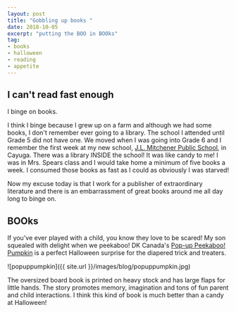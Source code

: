 ```yaml
---
layout: post
title: "Gobbling up books "
date: 2018-10-05   
excerpt: "putting the BOO in BOOks"
tag:
- books
- halloween
- reading
- appetite
---
```


## I can't read fast enough

I binge on books.

I think I binge because I grew up on a farm and although we had some books, I don't remember ever going to a library. The school I attended until Grade 5 did not have one. We moved when I was going into Grade 6 and I remember the first week at my new school, [J.L. Mitchener Public School](https://jlmitchenerblog.wordpress.com/about/), in Cayuga. There was a library INSIDE the school! It was like candy to me! I was in Mrs. Spears class and I would take home a minimum of five books a week. I consumed those books as fast as I could as obviously I was starved!

Now my excuse today is that I work for a publisher of extraordinary literature and there is an embarrassment of great books around me all day long to binge on.

## BOOks

If you've ever played with a child, you know they love to be scared! My son squealed with delight when we peekaboo! DK Canada's [Pop-up Peekaboo! Pumpkin](https://www.penguinrandomhouse.ca/books/538791/pop-up-peekaboo-pumpkin-by-dk/9781465452764) is a perfect Halloween surprise for the diapered trick and treaters.

![popuppumpkin]({{ site.url }}/images/blog/popuppumpkin.jpg)

The oversized board book is printed on heavy stock and has large flaps for little hands. The story promotes memory, imagination and tons of fun parent and child interactions. I think this kind of book is much better than a candy at Halloween! 
